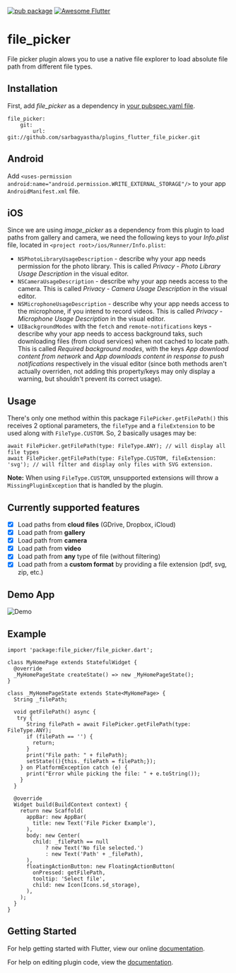 [![pub package](https://img.shields.io/pub/v/file_picker.svg)](https://pub.dartlang.org/packages/file_picker)
[![Awesome Flutter](https://img.shields.io/badge/Awesome-Flutter-blue.svg?longCache=true&style=flat-square)](https://github.com/Solido/awesome-flutter)

# file_picker

File picker plugin alows you to use a native file explorer to load absolute file path from different file types.

## Installation

First, add  *file_picker*  as a dependency in [your pubspec.yaml file](https://flutter.io/platform-plugins/).

```
file_picker:
    git:
        url: git://github.com/sarbagyastha/plugins_flutter_file_picker.git
```
## Android
Add `<uses-permission android:name="android.permission.WRITE_EXTERNAL_STORAGE"/>` to your app `AndroidManifest.xml` file.

## iOS
Since we are using *image_picker* as a dependency from this plugin to load paths from gallery and camera, we need the following keys to your _Info.plist_ file, located in `<project root>/ios/Runner/Info.plist`:

* `NSPhotoLibraryUsageDescription` - describe why your app needs permission for the photo library. This is called _Privacy - Photo Library Usage Description_ in the visual editor.
* `NSCameraUsageDescription` - describe why your app needs access to the camera. This is called _Privacy - Camera Usage Description_ in the visual editor.
* `NSMicrophoneUsageDescription` - describe why your app needs access to the microphone, if you intend to record videos. This is called _Privacy - Microphone Usage Description_ in the visual editor.
* `UIBackgroundModes` with the `fetch` and `remote-notifications` keys - describe why your app needs to access background taks, such downloading files (from cloud services) when not cached to locate path. This is called _Required background modes_, with the keys _App download content from network_ and _App downloads content in response to push notifications_ respectively in the visual editor (since both methods aren't actually overriden, not adding this property/keys may only display a warning, but shouldn't prevent its correct usage).

## Usage
There's only one method within this package
`FilePicker.getFilePath()`
this receives 2 optional parameters, the `fileType` and a `fileExtension` to be used along with `FileType.CUSTOM`. 
So, 2 basically usages may be:
```
await FilePicker.getFilePath(type: FileType.ANY); // will display all file types
await FilePicker.getFilePath(type: FileType.CUSTOM, fileExtension: 'svg'); // will filter and display only files with SVG extension.
```

**Note:** When using `FileType.CUSTOM`, unsupported extensions will throw a `MissingPluginException` that is handled by the plugin.

## Currently supported features
* [X] Load paths from **cloud files** (GDrive, Dropbox, iCloud)
* [X] Load path from **gallery**
* [X] Load path from **camera**
* [X] Load path from **video**
* [X] Load path from **any** type of file (without filtering)
* [X] Load path from a **custom format** by providing a file extension (pdf, svg, zip, etc.)

## Demo App

![Demo](https://github.com/miguelpruivo/plugins_flutter_file_picker/blob/master/example/example.gif)

## Example
```
import 'package:file_picker/file_picker.dart';

class MyHomePage extends StatefulWidget {
  @override
  _MyHomePageState createState() => new _MyHomePageState();
}

class _MyHomePageState extends State<MyHomePage> {
  String _filePath;

  void getFilePath() async {
   try {
      String filePath = await FilePicker.getFilePath(type: FileType.ANY);
      if (filePath == '') {
        return;
      }
      print("File path: " + filePath);
      setState((){this._filePath = filePath;});
    } on PlatformException catch (e) {
      print("Error while picking the file: " + e.toString());
    }
  }

  @override
  Widget build(BuildContext context) {
    return new Scaffold(
      appBar: new AppBar(
        title: new Text('File Picker Example'),
      ),
      body: new Center(
        child: _filePath == null
            ? new Text('No file selected.')
            : new Text('Path' + _filePath),
      ),
      floatingActionButton: new FloatingActionButton(
        onPressed: getFilePath,
        tooltip: 'Select file',
        child: new Icon(Icons.sd_storage),
      ),
    );
  }
}

```

## Getting Started

For help getting started with Flutter, view our online
[documentation](https://flutter.io/).

For help on editing plugin code, view the [documentation](https://flutter.io/platform-plugins/#edit-code).
